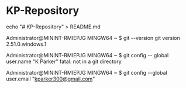 # KP-Repository
echo "# KP-Repository" > README.md

Administrator@MININT-RMIEPJG MINGW64 ~
$ git --version
git version 2.51.0.windows.1

Administrator@MININT-RMIEPJG MINGW64 ~
$ git config -- global user.name "K Parker"
fatal: not in a git directory

Administrator@MININT-RMIEPJG MINGW64 ~
$ git config --global user.email "kparker300@gmail.com"
